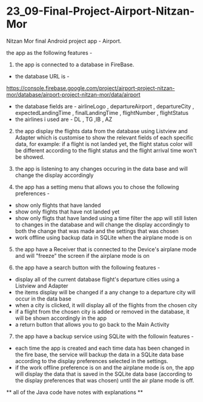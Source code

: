 # 23_09-Final-Project-Airport-Nitzan-Mor

Nitzan Mor final Android project app - Airport.

the app as the following features -


1. the app is connected to a database in FireBase.
  - the database URL is -  

  https://console.firebase.google.com/project/airport-project-nitzan-mor/database/airport-project-nitzan-mor/data/airport
  
  - the database fields are - 
  airlineLogo , departureAirport , departureCity , expectedLandingTime , finalLandingTime , flightNumber , flightStatus
  - the airlines i used are - DL , TG ,IB , AZ
  
  
 2. the app display the flights data from the database using Listview and Adapter which is customise to show the relevant fields
  of each specific data, for example:
  if a flight is not landed yet, the flight status color will be different according to the flight status
  and the flight arrival time won't be showed.


3. the app is listening to any changes occuring in the data base and will change the display accordingly


4. the app has a setting menu that allows you to chose the following preferences -
  - show only flights that have landed
  - show only flights that have not landed yet
  - show only fligts that have landed using a time filter
  the app will still listen to changes in the database and will change the display accordingly to both the change that was made and the settings that was chosen 
  - work offline using backup data in SQLite when the airplane mode is on
  
 5. the app have a Receiver that is connected to the Device's airplane mode and will "freeze" the screen if the airplane mode is on
 
 6. the app have a search button with the following features - 
  - display all of the current database flight's departure cities using a Listview and Adapter
  - the items display will be changed if a any change to a departure city will occur in the data base
  - when a city is clicked, it will display all of the flights from the chosen city
  - if a flight from the chosen city is added or removed in the database, it will be shown accordingly in the app
  - a return button that allows you to go back to the Main Activity
  
  7. the app have a backup service using SQLite with the followin features - 
  - each time the app is created and each time data has been changed in the fire base, the service will backup the data in a SQLite data base according to the display preferences selected in the settings.
  - if the work offline preference is on and the airplane mode is on, the app will display the data that is saved in the SQLite data base (according to the display preferences that was chosen) until the air plane mode is off.
  
  ** all of the Java code have notes with explanations **
